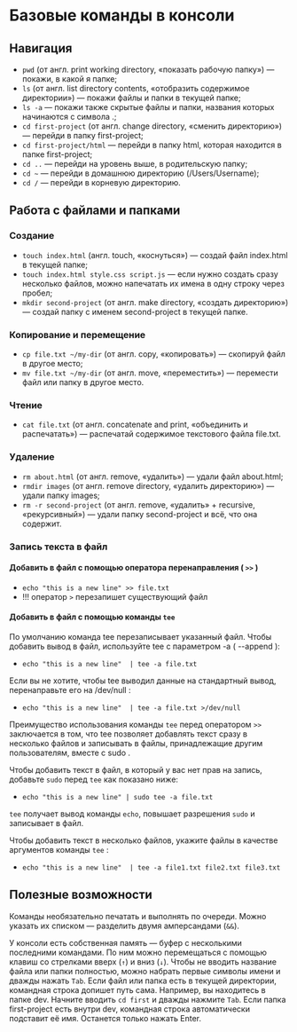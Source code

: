 # Базовые команды в консоли
## Навигация

- `pwd` (от англ. print working directory, «показать рабочую папку») — покажи, в какой я папке;
- `ls` (от англ. list directory contents, «отобразить содержимое директории») — покажи файлы и папки в текущей папке;
- `ls -a` — покажи также скрытые файлы и папки, названия которых начинаются с символа .;
- `cd first-project` (от англ. change directory, «сменить директорию») — перейди в папку first-project;
- `cd first-project/html` — перейди в папку html, которая находится в папке first-project;
- `cd ..` — перейди на уровень выше, в родительскую папку;
- `cd ~` — перейди в домашнюю директорию (/Users/Username);
- `cd /` — перейди в корневую директорию.

## Работа с файлами и папками
### Создание

- `touch index.html` (англ. touch, «коснуться») — создай файл index.html в текущей папке;
- `touch index.html style.css script.js` — если нужно создать сразу несколько файлов, можно напечатать их имена в одну строку через пробел;
- `mkdir second-project` (от англ. make directory, «создать директорию») — создай папку с именем second-project в текущей папке.

### Копирование и перемещение

- `cp file.txt ~/my-dir` (от англ. copy, «копировать») — скопируй файл в другое место;
- `mv file.txt ~/my-dir` (от англ. move, «переместить») — перемести файл или папку в другое место.

### Чтение

- `cat file.txt` (от англ. concatenate and print, «объединить и распечатать») — распечатай содержимое текстового файла file.txt.

### Удаление

- `rm about.html` (от англ. remove, «удалить») — удали файл about.html;
- `rmdir images` (от англ. remove directory, «удалить директорию») — удали папку images;
- `rm -r second-project` (от англ. remove, «удалить» + recursive, «рекурсивный») — удали папку second-project и всё, что она содержит.

### Запись текста в файл

#### Добавить в файл с помощью оператора перенаправления ( `>>` )

- `echo "this is a new line" >> file.txt`
- !!! оператор `>` перезапишет существующий файл

#### Добавить в файл с помощью команды `tee`

По умолчанию команда tee перезаписывает указанный файл. Чтобы добавить вывод в файл, используйте tee с параметром -a ( --append ):

- `echo "this is a new line"  | tee -a file.txt`

Если вы не хотите, чтобы tee выводил данные на стандартный вывод, перенаправьте его на /dev/null :

- `echo "this is a new line"  | tee -a file.txt >/dev/null`

Преимущество использования команды `tee` перед оператором `>>` заключается в том, что tee позволяет добавлять текст сразу в несколько файлов и записывать в файлы, принадлежащие другим пользователям, вместе с sudo .

Чтобы добавить текст в файл, в который у вас нет прав на запись, добавьте `sudo` перед `tee` как показано ниже:

- `echo "this is a new line" | sudo tee -a file.txt`

`tee` получает вывод команды `echo`, повышает разрешения `sudo` и записывает в файл.

Чтобы добавить текст в несколько файлов, укажите файлы в качестве аргументов команды `tee` :

- `echo "this is a new line"  | tee -a file1.txt file2.txt file3.txt`

## Полезные возможности

Команды необязательно печатать и выполнять по очереди. Можно указать их списком — разделить двумя амперсандами (`&&`).

У консоли есть собственная память — буфер с несколькими последними командами. По ним можно перемещаться с помощью клавиш со стрелками вверх (`↑`) и вниз (`↓`).
Чтобы не вводить название файла или папки полностью, можно набрать первые символы имени и дважды нажать `Tab`. Если файл или папка есть в текущей директории, командная строка допишет путь сама.
Например, вы находитесь в папке dev. Начните вводить `cd first` и дважды нажмите `Tab`. Если папка first-project есть внутри dev, командная строка автоматически подставит её имя. Останется только нажать Enter.

